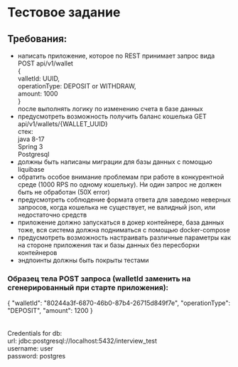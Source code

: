 # Тестовое задание
## Требования: 

- написать приложение, которое по REST принимает запрос вида
POST api/v1/wallet<br>
{<br>
valletId: UUID,<br>
operationType: DEPOSIT or WITHDRAW,<br>
amount: 1000<br>
}<br>
после выполнять логику по изменению счета в базе данных<br>
- предусмотреть возможность получить баланс кошелька
GET api/v1/wallets/{WALLET_UUID}<br>
стек:<br>
java 8-17<br>
Spring 3<br>
Postgresql<br>
- должны быть написаны миграции для базы данных с помощью liquibase
- обратить особое внимание проблемам при работе в конкурентной среде (1000 RPS по
одному кошельку). Ни один запрос не должен быть не обработан (50Х error)
- предусмотреть соблюдение формата ответа для заведомо неверных запросов, когда
кошелька не существует, не валидный json, или недостаточно средств
- приложение должно запускаться в докер контейнере, база данных тоже, вся система
должна подниматься с помощью docker-compose
- предусмотреть возможность настраивать различные параметры как на стороне
приложения так и базы данных без пересборки контейнеров
- эндпоинты должны быть покрыты тестами

### Образец тела POST запроса (walletId заменить на сгенерированный при старте приложения):
{
    "walletId": "80244a3f-6870-46b0-87b4-26715d849f7e",
    "operationType": "DEPOSIT",
    "amount": 1200
}<br>
<br>
<br>
Credentials for db:<br>
    url: jdbc:postgresql://localhost:5432/interview_test<br>
    username: user<br>
    password: postgres<br>
